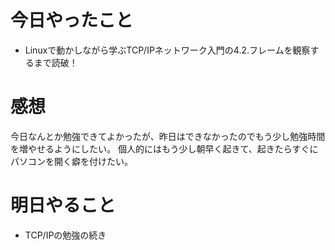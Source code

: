 # 今日やったこと
+ Linuxで動かしながら学ぶTCP/IPネットワーク入門の4.2.フレームを観察するまで読破！

# 感想
今日なんとか勉強できてよかったが、昨日はできなかったのでもう少し勉強時間を増やせるようにしたい。
個人的にはもう少し朝早く起きて、起きたらすぐにパソコンを開く癖を付けたい。

# 明日やること
+ TCP/IPの勉強の続き
